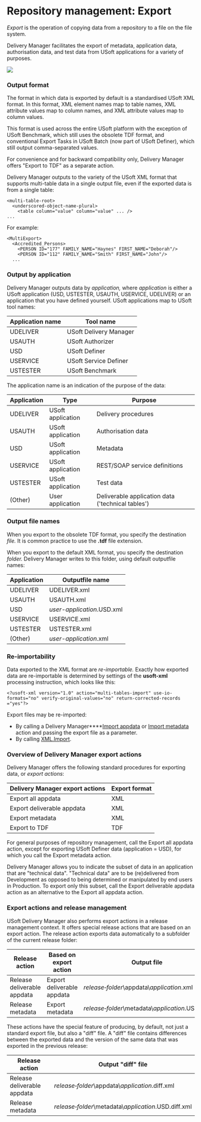 # Repository management: Export

*Export* is the operation of copying data from a repository to a file on the file system.

Delivery Manager facilitates the export of metadata, application data, authorisation data, and test data from USoft applications for a variety of purposes.

![](/api/Continuous%20delivery/Understanding%20USoft%20Delivery%20Manager/assets/ec2001a0-96c1-4ace-bc17-bd6225ca0dfa.png)

### Output format

The format in which data is exported by default is a standardised USoft XML format. In this format, XML element names map to table names, XML attribute values map to column names, and XML attribute values map to column values.

This format is used across the entire USoft platform with the exception of USoft Benchmark, which still uses the obsolete TDF format, and conventional Export Tasks in USoft Batch (now part of USoft Definer), which still output comma-separated values.

For convenience and for backward compatibility only, Delivery Manager offers "Export to TDF" as a separate action.

Delivery Manager outputs to the variety of the USoft XML format that supports multi-table data in a single output file, even if the exported data is from a single table:

```
<multi-table-root>
  <underscored-object-name-plural>
    <table column="value" column="value" ... />
...

```

For example:

```
<MultiExport>
  <Accredited_Persons>
    <PERSON ID="177" FAMILY_NAME="Haynes" FIRST_NAME="Deborah"/>
    <PERSON ID="112" FAMILY_NAME="Smith" FIRST_NAME="John"/>
  ...

```

### Output by application

Delivery Manager outputs data by *application,* where *application* is either a USoft application (USD, USTESTER, USAUTH, USERVICE, UDELIVER) or an application that you have defined yourself. USoft applications map to USoft tool names:

|**Application name**|**Tool name**|
|--------|--------|
|UDELIVER|USoft Delivery Manager|
|USAUTH  |USoft Authorizer|
|USD     |USoft Definer|
|USERVICE|USoft Service Definer|
|USTESTER|USoft Benchmark|



The application name is an indication of the purpose of the data:

|**Application**|**Type**|**Purpose**|
|--------|--------|--------|
|UDELIVER|USoft application|Delivery procedures|
|USAUTH  |USoft application|Authorisation data|
|USD     |USoft application|Metadata|
|USERVICE|USoft application|REST/SOAP service definitions|
|USTESTER|USoft application|Test data|
|(Other) |User application|Deliverable application data ('technical tables')|



### Output file names

When you export to the obsolete TDF format, you specify the destination *file.* It is common practice to use the **.tdf** file extension.

When you export to the default XML format, you specify the destination *folder.* Delivery Manager writes to this folder, using default outputfile names:

|**Application**|**Outputfile name**|
|--------|--------|
|UDELIVER|UDELIVER.xml|
|USAUTH  |USAUTH.xml|
|USD     |*user-application*.USD.xml|
|USERVICE|USERVICE.xml|
|USTESTER|USTESTER.xml|
|(Other) |*user-application*.xml|



### Re-importability

Data exported to the XML format are *re-importable.* Exactly how exported data are re-importable is determined by settings of the **usoft-xml** processing instruction, which looks like this:

```
<?usoft-xml version="1.0" action="multi-tables-import" use-io-formats="no" verify-original-values="no" return-corrected-records ="yes"?>
```

Export files may be re-imported:

- By calling a Delivery Manager****[Import appdata](/docs/Continuous%20delivery/Delivery%20Manager%20actions%20by%20name/Import%20appdata.md) or [Import metadata](/docs/Continuous%20delivery/Delivery%20Manager%20actions%20by%20name/Import%20metadata.md) action and passing the export file as a parameter.
- By calling [XML.Import](/docs/Extensions/XML%20internal%20component/XMLImport.md).

### Overview of Delivery Manager export actions

Delivery Manager offers the following standard procedures for exporting data, or *export actions*:

|**Delivery Manager export actions**|**Export format**|
|--------|--------|
|Export all appdata|XML     |
|Export deliverable appdata|XML     |
|Export metadata|XML     |
|Export to TDF|TDF     |



For general purposes of repository management, call the Export all appdata action, except for exporting USoft Definer data (application = USD), for which you call the Export metadata action.

Delivery Manager allows you to indicate the subset of data in an application that are "technical data". "Technical data" are to be (re)delivered from Development as opposed to being determined or manipulated by end users in Production. To export only this subset, call the Export deliverable appdata action as an alternative to the Export all appdata action.

### Export actions and release management

USoft Delivery Manager also performs export actions in a release management context. It offers special release actions that are based on an export action. The release action exports data automatically to a subfolder of the current release folder:

|**Release action**|**Based on export action**|**Output file**|
|--------|--------|--------|
|Release deliverable appdata|Export deliverable appdata|*release‑folder*\\appdata\\*application*.xml|
|Release metadata|Export metadata|*release‑folder*\\metadata\\*application*.USD.xml|



These actions have the special feature of producing, by default, not just a standard export file, but also a "diff" file. A "diff" file contains differences between the exported data and the version of the same data that was exported in the previous release:

|**Release action**|**Output "diff" file**|
|--------|--------|
|Release deliverable appdata|*release‑folder*\\appdata\\*application*.diff.xml|
|Release metadata|*release‑folder*\\metadata\\*application*.USD.diff.xml|